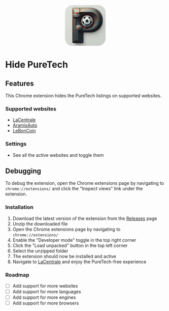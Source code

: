 <p align="center"><img src="https://github.com/Mikaleb/HidePuretech/blob/main/public/icon128.png?raw=true" /></p>

# Hide PureTech

## Features

This Chrome extension hides the PureTech listings on supported websites.

### Supported websites

- [LaCentrale](https://www.lacentrale.fr/)
- [AramisAuto](https://www.aramisauto.com/)
- [LeBonCoin](https://www.leboncoin.fr/)

### Settings

- See all the active websites and toggle them

## Debugging

To debug the extension, open the Chrome extensions page by navigating to `chrome://extensions/` and click the "Inspect views" link under the extension.

### Installation

1. Download the latest version of the extension from the [Releases]() page
2. Unzip the downloaded file
3. Open the Chrome extensions page by navigating to `chrome://extensions/`
4. Enable the "Developer mode" toggle in the top right corner
5. Click the "Load unpacked" button in the top left corner
6. Select the unzipped folder
7. The extension should now be installed and active
8. Navigate to [LaCentrale](https://www.lacentrale.fr/) and enjoy the PureTech-free experience

### Roadmap

- [ ] Add support for more websites
- [ ] Add support for more languages
- [ ] Add support for more engines
- [ ] Add support for more browsers
